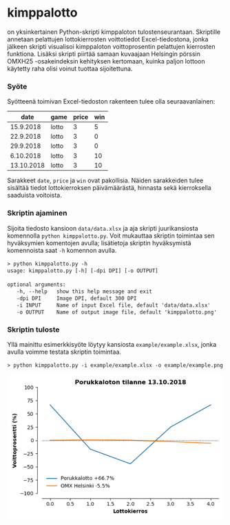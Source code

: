 # kimppalotto
on yksinkertainen Python-skripti kimppaloton tulostenseurantaan. Skriptille annetaan pelattujen lottokierrosten voittotiedot Excel-tiedostona, jonka jälkeen skripti visualisoi kimppaloton voittoprosentin pelattujen kierrosten funktiona. Lisäksi skripti piirtää samaan kuvaajaan Helsingin pörssin OMXH25 -osakeindeksin kehityksen kertomaan, kuinka paljon lottoon käytetty raha olisi voinut tuottaa sijoitettuna.

### Syöte
Syötteenä toimivan Excel-tiedoston rakenteen tulee olla seuraavanlainen:

| date  | game | price | win |
| ------------- | ------------- | ------------- | ------------- |
| 15.9.2018  | lotto  | 3  | 5  |
| 22.9.2018  | lotto  | 3  | 0  |
| 29.9.2018  | lotto  | 3  | 0  |
| 6.10.2018  | lotto  | 3  | 10  |
| 13.10.2018  | lotto  | 3  | 10  |

Sarakkeet `date`, `price` ja `win` ovat pakollisia. Näiden sarakkeiden tulee sisältää tiedot lottokierroksen päivämäärästä, hinnasta sekä kierroksella saaduista voitoista.

### Skriptin ajaminen

Sijoita tiedosto kansioon `data/data.xlsx` ja aja skripti juurikansiosta komennolla `python kimppalotto.py`. Voit mukauttaa skriptin toimintaa sen hyväksymien komentojen avulla; lisätietoja skriptin hyväksymistä komennoista saat `-h` komennon avulla.

```
> python kimppalotto.py -h
usage: kimppalotto.py [-h] [-dpi DPI] [-o OUTPUT]

optional arguments:
   -h, --help   show this help message and exit
   -dpi DPI     Image DPI, default 300 DPI
   -i INPUT     Name of input Excel file, default 'data/data.xlsx'
   -o OUTPUT    Name of output image file, default 'kimppalotto.png'
```

### Skriptin tuloste

Yllä mainittu esimerkkisyöte löytyy kansiosta `example/example.xlsx`, jonka avulla voimme testata skriptin toimintaa. 

```
> python kimppalotto.py -i example/example.xlsx -o example/example.png
```

![Example](example/example.png)
